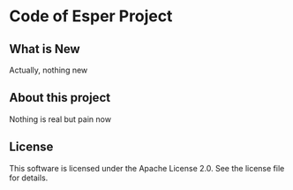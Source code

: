 # Code of Esper Project
## What is New
Actually, nothing new
## About this project
Nothing is real but pain now
## License
This software is licensed under the Apache License 2.0. See the license file for details.
